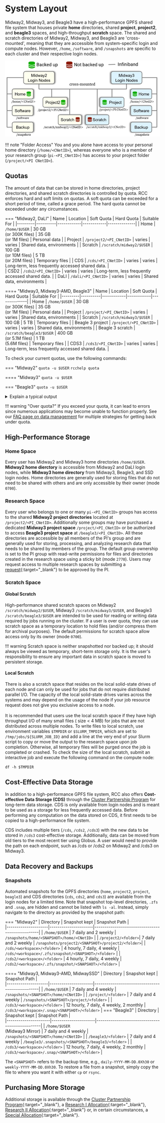 # System Layout

Midway2,  Midway3, and Beagle3 have a high-performance GPFS shared file system that houses private **home** directories, shared **project**, **project2**, and **beagle3** spaces, and high-throughput **scratch** space. The shared and scratch directories of Midway2, Midway3, and Beagle3 are 'cross-mounted', meaning that they are accessible from system-specific login and compute nodes. However, `/home`, `/software`, and `/snapshots` are specific to each cluster and their respective login nodes.

![Midway Storage](img/data_management/midway23_storage.jpg)   

!!! note "Folder Access"
      You and you alone have access to your personal home directory (`/home/<CNetID>`), whereas everyone who is a member of your research group (`pi-<PI_CNetID>`) has access to your project folder (`/project/<PI CNetID>`).

## Quotas

The amount of data that can be stored in home directories, project directories, and shared scratch directories is controlled by quota. RCC enforces hard and soft limits on quotas. A soft quota can be exceeded for a short period of time, called a grace period.  The hard quota cannot be exceeded under any circumstances. 


=== "Midway2, DaLI"
      |  Name   | Location | Soft Quota | Hard Quota | Suitable For |
      |---------|----------|------------|------------|--------------|
      | Home    | `/home/$USER`            | 30 GB <br /> (or 300K files) | 35 GB <br /> (or 1M files) | Personal data  |
      | Project | `/project2/<PI_CNetID>`  | varies                     | varies                   | Shared data, environments  |
      | Scratch | `/scratch/midway2/$USER` | 100 GB <br /> (or 10M files) | 5 TB <br /> (or 20M files) | Temporary files            |
      | CDS | `/cds/<PI_CNetID>` | varies | varies | Long-term, less frequently accessed shared data.  |      
      | CSD2 | `/cds2/<PI_CNetID>` | varies | varies | Long-term, less frequently accessed shared data.            |
      | DaLI | `/dali/<PI_CNetID>` | varies | varies | Shared data, environments            |
      
      
===+ "Midway3, Midway3-AMD, Beagle3"
      | Name    | Location | Soft Quota | Hard Quota | Suitable For |
      |---------|----------|------------|------------|--------------|
      | Home    | `/home/$USER`            | 30 GB <br /> (or 300K files) | 35 GB <br /> (or 1M files) | Personal data  |
      | Project | `/project/<PI_CNetID>`      | varies                  | varies                   | Shared data, environments  |
      | Scratch | `/scratch/midway3/$USER` | 100 GB                       | 5 TB                       | Temporary files            |
      | Beagle 3 project | `/project/<PI_CNetID>`      | varies                     | varies                   | Shared data, environments |
      | Beagle 3 scratch | `/scratch/beagle3/$USER` | 400 GB  <br /> (or 5.1M files) | 1 TB <br /> (5.6M files) | Temporary files           |
      | CDS3 | `/cds3/<PI_CNetID>` | varies | varies | Long-term, less frequently accessed shared data. |

To check your current quotas, use the following commands:

=== "Midway2"
    ```
    quota -u $USER
    ```
    ```
    rcchelp quota
    ```
    
===+ "Midway3"
    ```
    quota -u $USER
    ```
    
=== "Beagle3"
    ```
    quota -u $USER
    ```


<details>
<summary>Explain a typical output</summary>
```
---------------------------------------------------------------------------
fileset          type                   used      quota      limit    grace
---------------- ---------------- ---------- ---------- ---------- --------
home             blocks (user)         8.77G     30.00G     35.00G     none
                 files  (user)        157865     300000    1000000     none
scratch          blocks (user)       101.07G    100.00G      5.00T  30 days
                 files  (user)        193028   10000000   20000000     none
---------------- ---------------- ---------- ---------- ---------- --------
>>> Capacity Filesystem: project2 (GPFS)
---------------- ---------------- ---------- ---------- ---------- --------
pi-drpepper         blocks (group)       59.10T     60.00T     60.00T     none
                 files  (group)     45825436  384500000  385500000     none
---------------- ---------------- ---------- ---------- ---------- --------
---------------------------------------------------------------------------
```
<table>
    <thead>
        <tr>
            <th>Field</th>
            <th>Meaning</th>
        </tr>
    </thead>
    <tbody>
        <tr>
        <!-- Row 1 -->
            <td>fileset</td>
            <td>File set or file system where this quota is valid</td>
        </tr>
        <tr>
      <!-- Row 2 -->
            <td>type</td>
            <td>Type of quota. *Blocks* are the amount of consumed disk space. *Files* are the number of files in a directory. Blocks (or files) quotas can be set at the user or group level.</td>
        </tr>
        <tr>
        <!-- Row 3 -->
            <td>used</td>
            <td>The amount of disk space consumed or the number of files in the specified location.</td>
        </tr>
        <tr>
        <!-- Row 4 -->
            <td>quota</td>
            <td>The *soft quota* (disk space or file count) associated with the specified location. It is possible for usage to exceed the soft quota for the grace period or up to the hard limit.</td>
        </tr>
        <tr>
        <!-- Row 5 -->
            <td>limit</td>
            <td>The *hard quota* (disk space or file count) associated with the specified location. When your usage exceeds this limit, you will NOT be able to write to that filesystem.</td>
        </tr>
        <tr>
        <!-- Row 6 -->
            <td>grace</td>
            <td>The amount of time remaining that the soft quota can be exceeded. *None* means that the quota is not exceeded. After a soft quota has been exceeded for longer than the grace period, it will no longer be possible to create new files.</td>
        </tr>                
    </tbody>
</table>

</details>

!!! warning "Over quota?"
      If you exceed your quota, it can lead to errors since numerous applications may become unable to function properly. See our [FAQ page on data management](../FAQ/data_management_faq.md) for multiple strategies for getting back under quota.



## High-Performance Storage

### Home Space 

Every user has Midway2 and Midway3 home directories `/home/$USER`. **Midway2 home dierctory** is accessible from Midway2 and DaLI login nodes, while **Midway3 home directory** from Midway3, Beagle3, and SSD login nodes. Home directories are generally used for storing files that do not need to be shared with others and are only accessible by their owner (mode `0700`).

### Research Space

Every user who belongs to one or many `pi-<PI_CNetID>` groups has access to the shared **Midway2 project directories** located at `/project2/<PI_CNetID>`. Additionally some groups may have purchased a dedicated **Midway3 project space** `/project/<PI_CNetID>` or be authorized to access **Beagle3 project space** at `/beagle3/<PI_CNetID>`. All these directories are accessible by all members of the PI's group and are generally used for storing, processing, and analyzing research data that needs to be shared by members of the group. The default group ownership is set to the PI group with read-write permissions for files and directories created in the research space using a sticky bit (mode `2770`). Users may request access to multiple research spaces by submitting a [request](https://rcc.uchicago.edu/accounts-allocations/join-different-pi-account){:target="_blank"} to be approved by the PI.

### Scratch Space

#### Global Scratch

High-performance shared scratch spaces on Midway2 `/scratch/midway2/$USER`, Midway3 `/scratch/midway3/$USER`, and Beagle3 `/scratch/beagle3/$USER` are intended to be used for reading or writing data required by jobs running on the cluster. If a user is over quota, they can use scratch space as a temporary location to hold files (and/or compress them for archival purposes). The default permissions for scratch space allow access only by its owner (mode `0700`). 

!!! warning
      Scratch space is neither snapshotted nor backed up; it should always be viewed as temporary, short-term storage only. It is the user's responsibility to ensure any important data in scratch space is moved to persistent storage. 


#### Local Scratch 
There is also a scratch space that resides on the local solid-state drives of each node and can only be used for jobs that do not require distributed parallel I/O. The capacity of the local solid-state drives varies across the systems and may depend on the usage of the node if your job resource request does not give you exclusive access to a node. <br></br>
It is recommended that users use the local scratch space if they have high throughput I/O of many small files ( size < 4 MB) for jobs that are not distributed across multiple nodes. To write files to local scratch, use environment variables `$TMPDIR` or `$SLURM_TMPDIR`, which are set to `/tmp/jobs/${SLURM_JOB_ID}` and add a line at the very end of your Slurm script to copy or move the output to the research space upon job completion. Otherwise, all temporary files will be purged once the job is completed or crashed.
To check the size of the local scratch, submit an interactive job and execute the following command on the compute node:
```
df -h $TMPDIR
```

## Cost-Effective Data Storage  
In addition to a high-performance GPFS file system, RCC also offers **Cost-effective Data Storage (CDS)** through the [Cluster Partnership Program](https://rcc.uchicago.edu/support-and-services/cluster-partnership-program) for long-term data storage. CDS is only available from login nodes and is meant to be used as a storage for less frequently accessed data. Before performing any computation on the data stored on CDS, it first needs to be copied to a high-performance file system.

CDS includes multiple tiers (`/cds`, `/cds2`, `/cds3`) with the new data to be stored in `/cds3` cost-effective storage. Additionally, data can be moved from old tiers to the most recent tier using Globus. A user would need to provide the path on each endpoint, such as /cds or /cds2 on Midway2 and /cds3 on Midway3.  

## Data Recovery and Backups

### Snapshots

Automated snapshots for the GPFS directories (`home`, `project2`, `project`, `beagle3`) and CDS directories (`cds`, `cds2`, and `cds3`) are available from the login nodes for a limited time. Note that snapshot top-level directories, `.zfs` and `.snap`, are hidden and cannot be listed with `ls -al`. Instead, simply navigate to the directory as provided by the snapshot path:

=== "Midway2"
      | Directory           | Snapshot kept        | Snapshot Path                                    |      
      |---------------------|----------------------|--------------------------------------------------|
      | `/home/$USER`       | 7 daily and 2 weekly | `/snapshots/home/<SNAPSHOT>/home/<CNetID>`       |
      | `/project2/<folder>`| 7 daily and 2 weekly | `/snapshots/project2/<SNAPSHOT>/project2/<folder>`|
      | `/cds/<workspace>/<folder>`     | 4 hourly, 7 daily, 4 weekly | `/cds/<workspace>/.zfs/snapshot/<SNAPSHOT>/<folder>`            |
      | `/cds2/<workspace>/<folder>`     | 4 hourly, 7 daily, 4 weekly | `/cds2/<workspace>/.zfs/snapshot/<SNAPSHOT>/<folder>`            |

===+ "Midway3, Midway3-AMD, MidwaySSD"
      | Directory           | Snapshot kept        | Snapshot Path                                    |      
      |---------------------|----------------------|--------------------------------------------------|
      | `/home/$USER`       | 7 daily and 4 weekly | `/snapshots/<SNAPSHOT>/home/<CNetID>`            |
      | `/project/<folder>` | 7 daily and 4 weekly | `/snapshots/<SNAPSHOT>/project/<folder>`         |
      | `/cds3/<workspace>/<folder>`     | 12 hourly, 7 daily, 4 weekly, 2 monthly | `/cds3/<workspace>/.snap/<SNAPSHOT>/<folder>`            |
=== "Beagle3"
      | Directory            | Snapshot kept        | Snapshot Path                                    |      
      |----------------------|----------------------|--------------------------------------------------|
      | `/home/$USER`<br/>(Midway3 Mirror) | 7 daily and 4 weekly | `/snapshots/<SNAPSHOT>/home/<CNetID>`            |
      | `/beagle3/<folder>`  | 7 daily and 4 weekly | `/beagle3/.snapshots/<SNAPSHOT>/beagle3/<folder>`           |
      | `/cds3/<workspace>/<folder>`     | 12 hourly, 7 daily, 4 weekly, 2 monthly | `/cds3/<workspace>/.snap/<SNAPSHOT>/<folder>`            |


      
 The `<SNAPSHOT>` refers to the backup time, e.g., `daily-YYYY-MM-DD.0Xh30` or `weekly-YYYY-MM-DD.0Xh30`. To restore a file from a snapshot, simply copy the file to where you want it with either `cp` or `rsync`.

## Purchasing More Storage  
Additional storage is available through the [Cluster Partnership Program](https://rcc.uchicago.edu/support-and-services/cluster-partnership-program){:target="_blank"},
a [Research I Allocation](https://rcc.uchicago.edu/research-allocation-request){:target="_blank"}, [Research II Allocation](https://rcc.uchicago.edu/research-allocation-request-II){:target="_blank"} or, in certain circumstances,
a [Special Allocation](https://rcc.uchicago.edu/special-allocation-request){:target="_blank"}.
